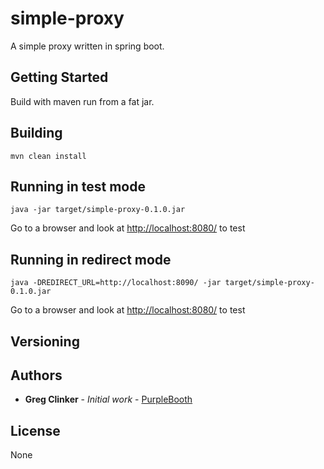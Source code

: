# simple-proxy

A simple proxy written in spring boot.

## Getting Started

Build with maven run from a fat jar.


## Building

```
mvn clean install
```

## Running in test mode

```
java -jar target/simple-proxy-0.1.0.jar
```

Go to a browser and look at [http://localhost:8080/](http://localhost:8080/) to test

## Running in redirect mode

```
java -DREDIRECT_URL=http://localhost:8090/ -jar target/simple-proxy-0.1.0.jar
```

Go to a browser and look at [http://localhost:8080/](http://localhost:8080/) to test

## Versioning

## Authors

* **Greg Clinker** - *Initial work* - [PurpleBooth](https://github.com/PurpleBooth)

## License

None

